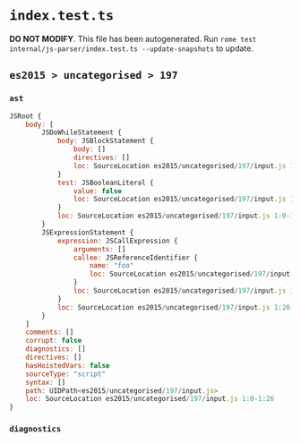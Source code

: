 # `index.test.ts`

**DO NOT MODIFY**. This file has been autogenerated. Run `rome test internal/js-parser/index.test.ts --update-snapshots` to update.

## `es2015 > uncategorised > 197`

### `ast`

```javascript
JSRoot {
	body: [
		JSDoWhileStatement {
			body: JSBlockStatement {
				body: []
				directives: []
				loc: SourceLocation es2015/uncategorised/197/input.js 1:3-1:5
			}
			test: JSBooleanLiteral {
				value: false
				loc: SourceLocation es2015/uncategorised/197/input.js 1:13-1:18
			}
			loc: SourceLocation es2015/uncategorised/197/input.js 1:0-1:19
		}
		JSExpressionStatement {
			expression: JSCallExpression {
				arguments: []
				callee: JSReferenceIdentifier {
					name: "foo"
					loc: SourceLocation es2015/uncategorised/197/input.js 1:20-1:23 (foo)
				}
				loc: SourceLocation es2015/uncategorised/197/input.js 1:20-1:25
			}
			loc: SourceLocation es2015/uncategorised/197/input.js 1:20-1:26
		}
	]
	comments: []
	corrupt: false
	diagnostics: []
	directives: []
	hasHoistedVars: false
	sourceType: "script"
	syntax: []
	path: UIDPath<es2015/uncategorised/197/input.js>
	loc: SourceLocation es2015/uncategorised/197/input.js 1:0-1:26
}
```

### `diagnostics`

```

```
